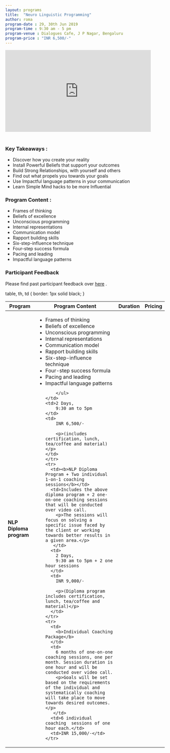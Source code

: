 ```yaml
---
layout: programs
title:  "Neuro Linguistic Programming"
author: roma
program-date : 29, 30th Jun 2019
program-time : 9:30 am - 5 pm
program-venue : Dialogues Cafe, J P Nagar, Bengaluru
program-price : "INR 6,500/-"
---
```

<iframe style="margin-bottom:20px" width="460" height="258" src="https://youtube.com/embed/8TBSvDN9IGQ" frameborder="0" allow="" allowfullscreen></iframe>

### Key Takeaways :​
 * Discover how you create your reality
 * Install Powerful Beliefs that support your outcomes
 * Build Strong Relationships, with yourself and others
 * Find out what propels you towards your goals
 * Use Impactful language patterns in your communication
 * Learn Simple Mind hacks to be more Influential

### Program Content :​
* Frames of thinking
* Beliefs of excellence
* Unconscious programming
* Internal representations
* Communication model
* Rapport building skills
* Six-step-influence technique
* Four-step success formula
* Pacing and leading
* Impactful language patterns

### Participant Feedback
Please find past participant feedback over <a href="https://www.facebook.com/pg/themindlabtraining/reviews/?ref=page_internal">here</a> .

table, th, td {
  border: 1px solid black;
}
<table class="table table-bordered table-hover pricing">
  <thead>
    <tr>
      <th>Program</th>
      <th>Program Content</th>
      <th>Duration</th>
      <th>Pricing</th>
    </tr>
  </thead>
  <tbody>
    <tr>
      <td>
        <b>NLP Diploma program</b>
      </td>
      <td>
        <ul>
        <li>Frames of thinking</li>
        <li>Beliefs of excellence</li>
        <li>Unconscious programming</li>
        <li>Internal representations</li>
        <li>Communication model</li>
        <li>Rapport building skills</li>
        <li>Six-step-influence technique</li>
        <li>Four-step success formula</li>
        <li>Pacing and leading</li>
        <li>Impactful language patterns</li>

        </ul>
    </td>
    <td>2 Days,
        9:30 am to 5pm
    </td>
    <td>
        INR 6,500/-

        <p>(includes certification, lunch, tea/coffee and material)</p>
    </td>
    </tr>
    <tr>
      <td><b>NLP Diploma Program + Two individual 1-on-1 coaching sessions</b></td>
      <td>Includes the above diploma program + 2 one-on-one coaching sessions that will be conducted over video call. 
        <p>The sessions will focus on solving a specific issue faced by the client or working towards better results in a given area.</p>
       </td>
      <td>
        2 Days,
        9:30 am to 5pm + 2 one hour sessions
      </td>
      <td>
        INR 9,000/-

        <p>(Diploma program includes certification, lunch, tea/coffee and material)</p>
      </td>
    </tr>
    <tr>
      <td>
        <b>Individual Coaching Package</b>
      </td>
      <td>
        6 months of one-on-one coaching sessions, one per month. Session duration is one hour and will be conducted over video call.
        <p>Goals will be set based on the requirements of the individual and systematically coaching will take place to move towards desired outcomes.</p>
       </td>
      <td>6 individual coaching  sessions of one hour each.</td>
      <td>INR 15,000/-</td>
    </tr>
    
  </tbody>

